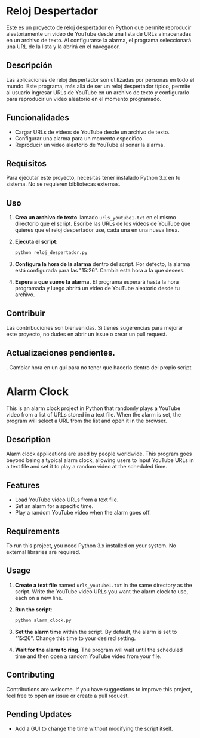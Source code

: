 # Reloj Despertador

Este es un proyecto de reloj despertador en Python que permite reproducir aleatoriamente un video de YouTube desde una lista de URLs almacenadas en un archivo de texto. Al configurarse la alarma, el programa seleccionará una URL de la lista y la abrirá en el navegador.

## Descripción

Las aplicaciones de reloj despertador son utilizadas por personas en todo el mundo. Este programa, más allá de ser un reloj despertador típico, permite al usuario ingresar URLs de YouTube en un archivo de texto y configurarlo para reproducir un video aleatorio en el momento programado.

## Funcionalidades

- Cargar URLs de videos de YouTube desde un archivo de texto.
- Configurar una alarma para un momento específico.
- Reproducir un video aleatorio de YouTube al sonar la alarma.

## Requisitos

Para ejecutar este proyecto, necesitas tener instalado Python 3.x en tu sistema. No se requieren bibliotecas externas.

## Uso

1. **Crea un archivo de texto** llamado `urls_youtube1.txt` en el mismo directorio que el script. Escribe las URLs de los videos de YouTube que quieres que el reloj despertador use, cada una en una nueva línea.

2. **Ejecuta el script**:

   ```bash
   python reloj_despertador.py
   ```
3. **Configura la hora de la alarma** dentro del script. Por defecto, la alarma está configurada para las "15:26". Cambia esta hora a la que desees.

4. **Espera a que suene la alarma.** El programa esperará hasta la hora programada y luego abrirá un video de YouTube aleatorio desde tu archivo.

## Contribuir
Las contribuciones son bienvenidas. Si tienes sugerencias para mejorar este proyecto, no dudes en abrir un issue o crear un pull request.

## Actualizaciones pendientes. 
  . Cambiar hora en un gui para no tener que hacerlo dentro del propio script



# Alarm Clock

This is an alarm clock project in Python that randomly plays a YouTube video from a list of URLs stored in a text file. When the alarm is set, the program will select a URL from the list and open it in the browser.

## Description

Alarm clock applications are used by people worldwide. This program goes beyond being a typical alarm clock, allowing users to input YouTube URLs in a text file and set it to play a random video at the scheduled time.

## Features

- Load YouTube video URLs from a text file.
- Set an alarm for a specific time.
- Play a random YouTube video when the alarm goes off.

## Requirements

To run this project, you need Python 3.x installed on your system. No external libraries are required.

## Usage

1. **Create a text file** named `urls_youtube1.txt` in the same directory as the script. Write the YouTube video URLs you want the alarm clock to use, each on a new line.

2. **Run the script**:

   ```bash
   python alarm_clock.py
   ```

3. **Set the alarm time** within the script. By default, the alarm is set to "15:26". Change this time to your desired setting.

4. **Wait for the alarm to ring.** The program will wait until the scheduled time and then open a random YouTube video from your file.

## Contributing

Contributions are welcome. If you have suggestions to improve this project, feel free to open an issue or create a pull request.

## Pending Updates

- Add a GUI to change the time without modifying the script itself.

